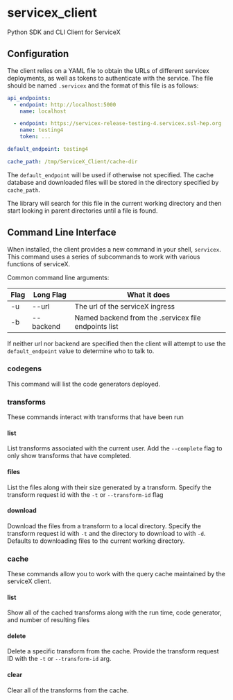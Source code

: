 # servicex_client
Python SDK and CLI Client for ServiceX

## Configuration
The client relies on a YAML file to obtain the URLs of different servicex
deployments, as well as tokens to authenticate with the service. The file 
should be named `.servicex` and the format of this file is as follows:
```yaml
api_endpoints:
  - endpoint: http://localhost:5000
    name: localhost

  - endpoint: https://servicex-release-testing-4.servicex.ssl-hep.org
    name: testing4
    token: ...

default_endpoint: testing4

cache_path: /tmp/ServiceX_Client/cache-dir
```
The `default_endpoint` will be used if otherwise not specified. The cache 
database and downloaded files will be stored in the directory specified by 
`cache_path`.

The library will search for this file in the current working directory and then
start looking in parent directories until a file is found.

## Command Line Interface
When installed, the client provides a new command in your shell, `servicex`.
This command uses a series of subcommands to work with various functions of
serviceX.

Common command line arguments:

| Flag | Long Flag | What it does                                         |
|------|-----------|------------------------------------------------------|
| -u   | --url     | The url of the serviceX ingress                      |
| -b   | --backend | Named backend from the .servicex file endpoints list |

If neither url nor backend are specified then the client will attempt to use the
`default_endpoint` value to determine who to talk to.

### codegens 
This command will list the code generators deployed.

### transforms
These commands interact with transforms that have been run

#### list
List transforms associated with the current user. Add the `--complete` flag to
only show transforms that have completed.

#### files
List the files along with their size generated by a transform. Specify the 
transform request id with the `-t` or `--transform-id` flag

#### download
Download the files from a transform to a local directory. Specify the transform
request id with `-t` and the directory to download to with `-d`. Defaults to
downloading files to the current working directory.

### cache
These commands allow you to work with the query cache maintained by the serviceX
client.

#### list
Show all of the cached transforms along with the run time, code generator, and 
number of resulting files

#### delete
Delete a specific transform from the cache. Provide the transform request ID 
with the `-t` or `--transform-id` arg.

#### clear
Clear all of the transforms from the cache.

